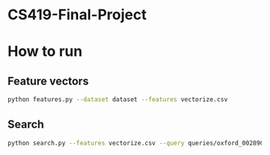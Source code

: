 # CS419-Final-Project
# How to run
## Feature vectors

```bash
python features.py --dataset dataset --features vectorize.csv 
```

## Search

```bash
python search.py --features vectorize.csv --query queries/oxford_002890.jpg --result-path dataset
```
